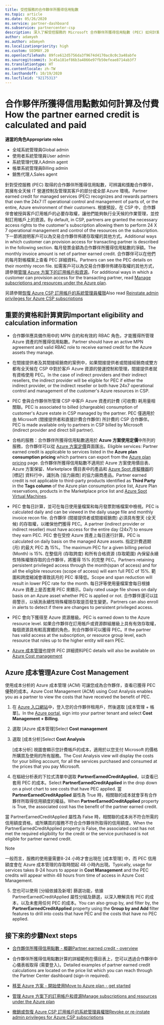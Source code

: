 ```yaml
---
title: 受控服務的合作夥伴所獲得信用點數
ms.topic: article
ms.date: 05/26/2020
ms.service: partner-dashboard
ms.subservice: partnercenter-csp
description: 深入了解受控服務的 Microsoft 合作夥伴所獲得信用點數 (PEC) 如何計算及支付，以及如何確保您符合資格。
author: adamyeh
ms.author: adamyeh
ms.localizationpriority: high
ms.custom: SEOMAY.20
ms.openlocfilehash: 89fce612d5756da3f9674d4170ac8c0c3a48abfe
ms.sourcegitcommit: 3c45a181ef86b3a4866e97fb50efeae8714ab3f7
ms.translationtype: HT
ms.contentlocale: zh-TW
ms.lasthandoff: 10/19/2020
ms.locfileid: "92175313"
---
```

# <a name="how-the-partner-earned-credit-is-calculated-and-paid"></a><span data-ttu-id="fa1b9-103">合作夥伴所獲得信用點數如何計算及付費</span><span class="sxs-lookup"><span data-stu-id="fa1b9-103">How the partner earned credit is calculated and paid</span></span>

<span data-ttu-id="fa1b9-104">**適當的角色**</span><span class="sxs-lookup"><span data-stu-id="fa1b9-104">**Appropriate roles**</span></span>

- <span data-ttu-id="fa1b9-105">全域系統管理員</span><span class="sxs-lookup"><span data-stu-id="fa1b9-105">Global admin</span></span>
- <span data-ttu-id="fa1b9-106">使用者系統管理員</span><span class="sxs-lookup"><span data-stu-id="fa1b9-106">User admin</span></span>
- <span data-ttu-id="fa1b9-107">系統管理代理人</span><span class="sxs-lookup"><span data-stu-id="fa1b9-107">Admin agent</span></span>
- <span data-ttu-id="fa1b9-108">帳單系統管理員</span><span class="sxs-lookup"><span data-stu-id="fa1b9-108">Billing admin</span></span>
- <span data-ttu-id="fa1b9-109">銷售代理人</span><span class="sxs-lookup"><span data-stu-id="fa1b9-109">Sales agent</span></span>

<span data-ttu-id="fa1b9-110">針對受控服務 (PEC) 取得的合作夥伴所獲得信用點數，可辨識和獎勵合作夥伴，其擁有全天候 IT 營運控制及管理其客戶的部分或全部 Azure 環境。</span><span class="sxs-lookup"><span data-stu-id="fa1b9-110">Partner earned credit for managed services (PEC) recognizes and rewards partners that own the 24x7 IT operational control and management of parts of, or the entire, Azure environment of their customers.</span></span> <span data-ttu-id="fa1b9-111">根據預設，在 CSP 中，合作夥伴會被授與客戶訂用帳戶的必要存取權，讓他們能夠執行全天候的作業管理，並控制訂用帳戶上的資源。</span><span class="sxs-lookup"><span data-stu-id="fa1b9-111">By default, in CSP, partners are granted the necessary access rights to the customer's subscription allowing them to perform 24 X 7 operational management and control of the resources on the subscription.</span></span> <span data-ttu-id="fa1b9-112">下一節將說明客戶可以為交易合作夥伴佈建存取權的其他方式。</span><span class="sxs-lookup"><span data-stu-id="fa1b9-112">Additional ways in which customer can provision access for transacting partner is described in the following section.</span></span> <span data-ttu-id="fa1b9-113">每月發票金額為合作夥伴所獲得信用點數的淨額。</span><span class="sxs-lookup"><span data-stu-id="fa1b9-113">The monthly invoice amount is net of partner earned credit.</span></span> <span data-ttu-id="fa1b9-114">合作夥伴可以在他們的每月對帳檔案上查看 PEC 詳細資料。</span><span class="sxs-lookup"><span data-stu-id="fa1b9-114">Partners can see the PEC details on their monthly recon file.</span></span> <span data-ttu-id="fa1b9-115">如需客戶可以為交易合作夥伴佈建存取權的其他方式，請參閱[管理 Azure 方案下的訂用帳戶和資源](azure-plan-manage.md)。</span><span class="sxs-lookup"><span data-stu-id="fa1b9-115">For additional ways in which a customer can provision access for the transacting partner, read [Manage subscriptions and resources under the Azure plan](azure-plan-manage.md).</span></span>

<span data-ttu-id="fa1b9-116">另請參閱[恢復 Azure CSP 訂用帳戶的系統管理員權限](revoke-reinstate-csp.md)</span><span class="sxs-lookup"><span data-stu-id="fa1b9-116">Also read [Reinstate admin privileges for Azure CSP subscriptions](revoke-reinstate-csp.md)</span></span>

## <a name="important-eligibility-and-calculation-information"></a><span data-ttu-id="fa1b9-117">重要的資格和計算資訊</span><span class="sxs-lookup"><span data-stu-id="fa1b9-117">Important eligibility and calculation information</span></span>

- <span data-ttu-id="fa1b9-118">合作夥伴應具備作用中的 MPN 合約和有效的 RBAC 角色，才能獲得所管理 Azure 資產的所獲得信用點數。</span><span class="sxs-lookup"><span data-stu-id="fa1b9-118">Partner should have an active MPN agreement and valid RBAC role to receive earned credit for the Azure assets they manage.</span></span> 

- <span data-ttu-id="fa1b9-119">在間接提供者及其間接經銷商的案例中，如果間接提供者或間接經銷商或雙方都有全天候在 CSP 中對於客戶 Azure 資源的營運控制和管理，間接提供者就有資格使用 PEC。</span><span class="sxs-lookup"><span data-stu-id="fa1b9-119">In the case of indirect providers and their indirect resellers, the indirect provider will be eligible for PEC if either the indirect provider, or the indirect reseller or both have 24x7 operational control and management of the customer's Azure resources in CSP.</span></span>

- <span data-ttu-id="fa1b9-120">PEC 會與合作夥伴所管理 CSP 中客戶 Azure 資產的計費 (可收費) 耗用量相關聯。</span><span class="sxs-lookup"><span data-stu-id="fa1b9-120">PEC is associated to billed (chargeable) consumption of customer's Azure estate in CSP managed by the partner.</span></span> <span data-ttu-id="fa1b9-121">PEC 僅適用於由 Microsoft (間接提供者和直接計費合作夥伴) 所計費的 CSP 合作夥伴。</span><span class="sxs-lookup"><span data-stu-id="fa1b9-121">PEC is made available only to partners in CSP billed by Microsoft (indirect provider and direct bill partner).</span></span> 

- <span data-ttu-id="fa1b9-122">合格的服務：合作夥伴所獲得信用點數適用於 **Azure 方案使用定價**中所列的服務，合作夥伴可以從 [Azure 方案定價](https://partner.microsoft.com/commerce/sales)頁面匯出。</span><span class="sxs-lookup"><span data-stu-id="fa1b9-122">Eligible services: Partner earned credit is applicable to services listed in the **Azure plan consumption pricing** which partners can export from the [Azure plan pricing](https://partner.microsoft.com/commerce/sales) page.</span></span> <span data-ttu-id="fa1b9-123">合作夥伴所獲得信用點數不適用於 Azure 方案使用價目表、Azure 方案保留、Marketplace 價目表中的產品和 [Azure Spot 虛擬機器](https://partner.microsoft.com/resources/collection/azure-spot-in-csp#/)的 [標記] 資料行中，識別為 [協力廠商] 的協力廠商產品。</span><span class="sxs-lookup"><span data-stu-id="fa1b9-123">Partner earned credit is not applicable to third-party products identified as **Third Party** in the **Tags column** of the Azure plan consumption price list, Azure Plan reservations, products in the Marketplace price list and [Azure Spot Virtual Machines](https://partner.microsoft.com/resources/collection/azure-spot-in-csp#/).</span></span>

- <span data-ttu-id="fa1b9-124">PEC 會每日計算，並可在每日使用量檔案和每月發票對帳檔案中檢視。</span><span class="sxs-lookup"><span data-stu-id="fa1b9-124">PEC is calculated daily and can be viewed in the daily usage file and monthly invoice recon file.</span></span> <span data-ttu-id="fa1b9-125">合作夥伴 (間接提供者或間接經銷商) 必須具有整天 (全天候) 的存取權，以確保他們獲得 PEC。</span><span class="sxs-lookup"><span data-stu-id="fa1b9-125">A partner (indirect provider or indirect reseller) must have access for the entire day (24x7) to ensure they earn PEC.</span></span> <span data-ttu-id="fa1b9-126">PEC 會在受控 Azure 資產上每日進行計算。</span><span class="sxs-lookup"><span data-stu-id="fa1b9-126">PEC is calculated on daily basis on the managed Azure assets.</span></span> <span data-ttu-id="fa1b9-127">指定計費週期 (月) 的最大 PEC 為 15%。</span><span class="sxs-lookup"><span data-stu-id="fa1b9-127">The maximum PEC for a given billing period (Month) is 15%.</span></span> <span data-ttu-id="fa1b9-128">在整個月 (存取跨度) 和所有合格資源 (存取範圍) 內保留永續性特殊權限存取的合作夥伴，將獲得 15% 的完整 PEC。</span><span class="sxs-lookup"><span data-stu-id="fa1b9-128">Partners retaining persistent privileged access through the month(span of access) and for all the eligible resources (scope of access) will earn full PEC of 15%.</span></span> <span data-ttu-id="fa1b9-129">範圍和跨度縮減會導致該月的 PEC 率降低。</span><span class="sxs-lookup"><span data-stu-id="fa1b9-129">Scope and span reduction will result in lower PEC rate for the month.</span></span> <span data-ttu-id="fa1b9-130">每日評等使用量檔案會每日根據 Azure 資產上是否套用 PEC 來顯示。</span><span class="sxs-lookup"><span data-stu-id="fa1b9-130">Daily rated usage file shows on daily basis on an Azure asset whether PEC is applied or not.</span></span> <span data-ttu-id="fa1b9-131">合作夥伴還可以註冊警示，以偵測永續性特殊權限存取是否發生變更。</span><span class="sxs-lookup"><span data-stu-id="fa1b9-131">Partners can also enroll in alerts to detect if there are changes to persistent privileged access.</span></span>

- <span data-ttu-id="fa1b9-132">PEC 會向下獲得至 Azure 資源層級。</span><span class="sxs-lookup"><span data-stu-id="fa1b9-132">PEC is earned down to the Azure resource level.</span></span> <span data-ttu-id="fa1b9-133">如果合作夥伴在訂用帳戶或資源群組層級上具有有效存取權，每個資源具有較高實體的角色，則合作夥伴可以獲得 PEC。</span><span class="sxs-lookup"><span data-stu-id="fa1b9-133">If the partner has valid access at the subscription, or resource group level, each resource that roles up to the higher entity will earn PEC.</span></span>  

- <span data-ttu-id="fa1b9-134">[Azure 成本管理](/azure/cost-management-billing/costs/get-started-partners)也提供 PEC 詳細資料</span><span class="sxs-lookup"><span data-stu-id="fa1b9-134">PEC details will also be available on [Azure Cost management](/azure/cost-management-billing/costs/get-started-partners)</span></span>

## <a name="azure-cost-management"></a><span data-ttu-id="fa1b9-135">Azure 成本管理</span><span class="sxs-lookup"><span data-stu-id="fa1b9-135">Azure Cost Management</span></span>

<span data-ttu-id="fa1b9-136">使用成本分析的 Azure 成本管理 (ACM) 可讓您成為合作夥伴，查看已獲得 PEC 優勢的成本。</span><span class="sxs-lookup"><span data-stu-id="fa1b9-136">Azure Cost Management (ACM) using Cost Analysis enables you as a partner to view the costs that have received the benefit of PEC.</span></span>  

1. <span data-ttu-id="fa1b9-137">在 [Azure 入口網站](https://portal.azure.com)中，登入您的合作夥伴租用戶，然後選取 [成本管理 + 帳單]。</span><span class="sxs-lookup"><span data-stu-id="fa1b9-137">In the [Azure portal](https://portal.azure.com), sign into your partner tenant and select **Cost Management + Billing**.</span></span>

2. <span data-ttu-id="fa1b9-138">選取 [Azure 成本管理]</span><span class="sxs-lookup"><span data-stu-id="fa1b9-138">Select **Cost management**</span></span>

3. <span data-ttu-id="fa1b9-139">選取 [成本分析]</span><span class="sxs-lookup"><span data-stu-id="fa1b9-139">Select **Cost Analysis**</span></span>

   <span data-ttu-id="fa1b9-140">[成本分析] 視圖會顯示您計費帳戶的成本，適用於以您支付 Microsoft 的價格所購買及使用的所有服務。</span><span class="sxs-lookup"><span data-stu-id="fa1b9-140">The Cost Analysis view will display the costs for your billing account, for all the services purchased and consumed at the prices that you pay Microsoft.</span></span>

4. <span data-ttu-id="fa1b9-141">在樞紐分析表的下拉式清單中選取 **PartnerEarnedCreditApplied**，以查看已套用 PEC 的成本。</span><span class="sxs-lookup"><span data-stu-id="fa1b9-141">Select **PartnerEarnedCreditApplied** in the drop down on a pivot chart to see costs that have PEC applied.</span></span> <span data-ttu-id="fa1b9-142">當 **PartnerEarnedCreditApplied** 屬性為 True 時，相關聯的成本就會享有合作夥伴所取得信用額度的權益。</span><span class="sxs-lookup"><span data-stu-id="fa1b9-142">When **PartnerEarnedCreditApplied** property is True, the associated cost has the benefit of the partner earned credit.</span></span> 

<span data-ttu-id="fa1b9-143">當 PartnerEarnedCreditApplied 屬性為 False 時，相關聯的成本尚不符合所需的信用額度資格，或所購買的服務不符合合作夥伴所取得的信用額度。</span><span class="sxs-lookup"><span data-stu-id="fa1b9-143">When the PartnerEarnedCreditApplied property is False, the associated cost has not met the required eligibility for the credit or the service purchased is not eligible for partner earned credit.</span></span>

>[!NOTE] 
><span data-ttu-id="fa1b9-144">一般而言，服務的使用量需要8-24 小時才會出現在 [成本管理] 中，而 PEC 信用額度會在 Azure 成本管理的存取時間起 48 小時內出現。</span><span class="sxs-lookup"><span data-stu-id="fa1b9-144">Typically, usage for services takes 8-24 hours to appear in **Cost Management** and the PEC credits will appear within 48 hours from time of access in Azure Cost Management.</span></span>

5. <span data-ttu-id="fa1b9-145">您也可以使用 [分組依據及新增] 篩選功能，依據 PartnerEarnedCreditApplied 屬性分組及篩選，以深入瞭解具有 PEC 的成本，以及未套用任何 PEC 的成本。</span><span class="sxs-lookup"><span data-stu-id="fa1b9-145">You can also group by, and filter by, the **PartnerEarnedCreditApplied** property using the **Group by and Add** filter features to drill into costs that have PEC and the costs that have no PEC applied.</span></span>

## <a name="next-steps"></a><span data-ttu-id="fa1b9-146">接下來的步驟</span><span class="sxs-lookup"><span data-stu-id="fa1b9-146">Next steps</span></span>

- [<span data-ttu-id="fa1b9-147">合作夥伴所獲得信用點數 - 概觀</span><span class="sxs-lookup"><span data-stu-id="fa1b9-147">Partner earned credit - overview</span></span>](partner-earned-credit.md)

- <span data-ttu-id="fa1b9-148">合作夥伴所獲得信用點數計算的詳細範例在價目表上，您可以透過合作夥伴中心儀表板取得 (需要登入)。</span><span class="sxs-lookup"><span data-stu-id="fa1b9-148">Detailed examples of partner earned credit calculations are located on the price list which you can reach through the Partner Center dashboard (sign-in required).</span></span>

- [<span data-ttu-id="fa1b9-149">移至 Azure 方案 - 開始使用</span><span class="sxs-lookup"><span data-stu-id="fa1b9-149">Move to Azure plan - get started</span></span>](azure-plan-get-started.md)

- [<span data-ttu-id="fa1b9-150">管理 Azure 方案下的訂用帳戶和資源</span><span class="sxs-lookup"><span data-stu-id="fa1b9-150">Manage subscriptions and resources under the Azure plan</span></span>](azure-plan-manage.md)

- [<span data-ttu-id="fa1b9-151">撤銷或恢復 Azure CSP 訂用帳戶的系統管理員權限</span><span class="sxs-lookup"><span data-stu-id="fa1b9-151">Revoke or re-instate admin privileges for Azure CSP subscriptions</span></span>](revoke-reinstate-csp.md)
